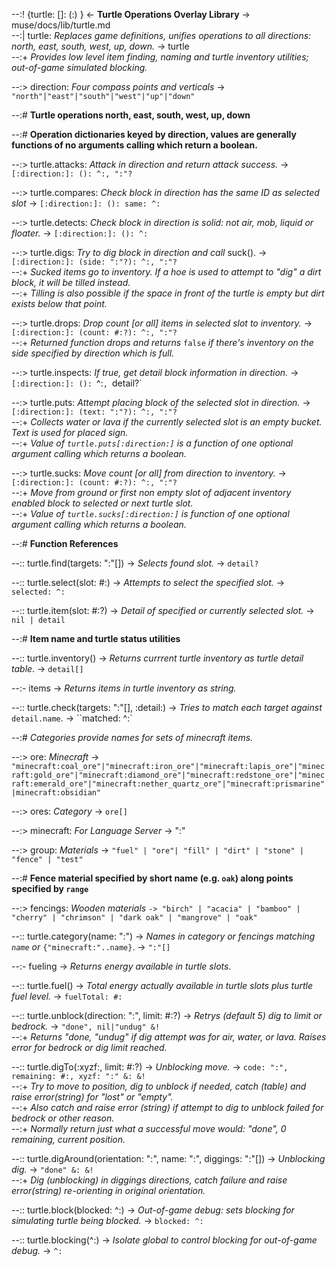 --:! {turtle: []: (:) } <- **Turtle Operations Overlay Library** -> muse/docs/lib/turtle.md      
--:| turtle: _Replaces game definitions, unifies operations to all directions: north, east, south, west, up, down._ -> turtle    
--:+ _Provides low level item finding, naming and turtle inventory utilities; out-of-game simulated blocking._    

--:> direction: _Four compass points and verticals_ -> `"north"|"east"|"south"|"west"|"up"|"down"`  

--:# **Turtle operations north, east, south, west, up, down**  

--:# **Operation dictionaries keyed by direction, values are generally functions of no arguments calling which return a boolean.**  

--:> turtle.attacks: _Attack in direction and return attack success._ -> `[:direction:]: (): ^:, ":"?`  

--:> turtle.compares: _Check block in direction has the same ID as selected slot_ -> `[:direction:]: (): same: ^:`  

--:> turtle.detects: _Check block in direction is solid: not air, mob, liquid or floater._ -> `[:direction:]: (): ^:`  

--:> turtle.digs: _Try to dig block in direction and call_ suck(). -> `[:direction:]: (side: ":"?): ^:, ":"?`    
--:+ _Sucked items go to inventory. If a hoe is used to attempt to "dig" a dirt block, it will be tilled instead._    
--:+ _Tilling is also possible if the space in front of the turtle is empty but dirt exists below that point._  

--:> turtle.drops: _Drop count [or all] items in selected slot to inventory._ -> `[:direction:]: (count: #:?): ^:, ":"?`    
--:+ _Returned function drops and returns_ `false` _if there's inventory on the side specified by direction which is full._  

--:> turtle.inspects: _If true, get detail block information in direction._ -> `[:direction:]: (): `^:`, `detail?`  

--:> turtle.puts:  _Attempt placing block of the selected slot in direction._ -> `[:direction:]: (text: ":"?): ^:, ":"?`    
--:+ _Collects water or lava if the currently selected slot is an empty bucket. Text is used for placed sign._     
--:+ _Value of `turtle.puts[:direction:]` is a function of one optional argument calling which returns a boolean._  

--:> turtle.sucks: _Move count [or all] from direction to inventory._ -> `[:direction:]: (count: #:?): ^:, ":"?`    
--:+ _Move from ground or first non empty slot of adjacent inventory enabled block to selected or next turtle slot._    
--:+ _Value of `turtle.sucks[:direction:]` is function of one optional argument calling which returns a boolean._  

--:# **Function References**  

--:: turtle.find(targets: ":"[]) -> _Selects found slot._ -> `detail?`  

--:: turtle.select(slot: #:) -> _Attempts to select the specified slot._ -> `selected: ^:`  

--:: turtle.item(slot: #:?) ->  _Detail of specified or currently selected slot._ -> `nil | detail`  

--:# **Item name and turtle status utilities**  

--:: turtle.inventory() -> _Returns currrent turtle inventory as turtle detail table_. -> `detail[]`  

--:- items -> _Returns items in turtle inventory as string._  

--:: turtle.check(targets: ":"[], :detail:) -> _Tries to match each target against_ `detail.name`. -> ``matched: ^:`  

--:# _Categories provide names for sets of minecraft items._  

--:> ore: _Minecraft_ -> `"minecraft:coal_ore"|"minecraft:iron_ore"|"minecraft:lapis_ore"|"minecraft:gold_ore"|"minecraft:diamond_ore"|"minecraft:redstone_ore"|"minecraft:emerald_ore"|"minecraft:nether_quartz_ore"|"minecraft:prismarine"|minecraft:obsidian"`  

--:> ores: _Category_ -> `ore[]`  

--:> minecraft: _For Language Server_ -> ":"  

--:> group: _Materials_ -> `"fuel" | "ore"| "fill" | "dirt" | "stone" | "fence" | "test"`  

--:# **Fence material specified by short name (e.g. `oak`) along points specified by `range`**  

--:> fencings: _Wooden materials_ `-> "birch" | "acacia" | "bamboo" | "cherry" | "chrimson" | "dark oak" | "mangrove" | "oak"`  

--:: turtle.category(name: ":") -> _Names in category or fencings matching `name` or_ `{"minecraft:"..name}`. -> `":"[]`   

--:- fueling -> _Returns energy available in turtle slots._  

--:: turtle.fuel() -> _Total energy actually available in turtle slots plus turtle fuel level._ -> `fuelTotal: #:`  

--:: turtle.unblock(direction: ":", limit: #:?) -> _Retrys (default 5) dig to limit or bedrock._ -> `"done", nil|"undug" &!`     
--:+ _Returns "done, "undug" if dig attempt was for air, water, or lava. Raises error for bedrock or dig limit reached._  

--:: turtle.digTo(:xyzf:, limit: #:?) -> _Unblocking move._ -> `code: ":", remaining: #:, xyzf: ":" &: &!`     
--:+ _Try to move to position, dig to unblock if needed, catch (table) and raise error(string) for "lost" or "empty"._    
--:+ _Also catch and raise error (string) if attempt to dig to unblock failed for bedrock or other reason._    
--:+ _Normally return just what a successful move would: "done", 0 remaining, current position._  

--:: turtle.digAround(orientation: ":", name: ":", diggings: ":"[]) -> _Unblocking dig._ -> `"done" &: &!`    
--:+ _Dig (unblocking) in diggings directions, catch failure and raise error(string) re-orienting in original orientation._  

--:: turtle.block(blocked: ^:) -> _Out-of-game debug: sets blocking for simulating turtle being blocked._ ->  `blocked: ^:`  

--:: turtle.blocking(^:) -> _Isolate global to control blocking for out-of-game debug._ -> `^:`  